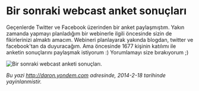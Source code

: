 # Bir sonraki webcast anket sonuçları
Geçenlerde Twitter ve Facebook üzerinden bir anket paylaşmıştım. Yakın
zamanda yapmayı planladığım bir webinerle ilgili öncesinde sizin de
fikirlerinizi almaktı amacım. Webineri planlayarak yakında blogdan,
twitter ve facebook'tan da duyuracağım. Ama öncesinde 1677 kişinin
katılımı ile anketin sonuçlarını paylaşmak istiyorum :) Yorumlamayı size
bırakıyorum ;)

![Bir sonraki webcast anketi
sonuçları.](media/Bir_sonraki_webcast_anket_sonuclari/info.jpg)



*Bu yazi http://daron.yondem.com adresinde, 2014-2-18 tarihinde yayinlanmistir.*
